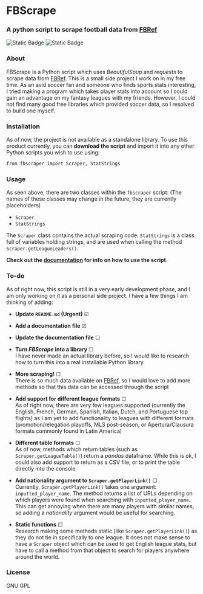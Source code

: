 # FBScrape
### A python script to scrape football data from [FBRef]

![Static Badge](https://img.shields.io/badge/License-GNU-red) ![Static Badge](https://img.shields.io/badge/Python-yellow)

### About
FBScrape is a Python script which uses *BeautifulSoup* and *requests* to scrape data from [FBRef].
This is a small side project I work on in my free time. As an avid soccer fan and someone who finds sports stats interesting, I tried making a program which takes player stats into account so I could gain an advantage on my fantasy leagues with my friends. However, I could not find many good free libraries which provided soccer data, so I resolved to build one myself.


### Installation
As of now, the project is not available as a standalone library. To use this product currently, you can **download the script** and import it into any other Python scripts you wish to use using:
```sh
from fbscraper import Scraper, StatStrings
```

### Usage
As seen above, there are two classes within the ```fbscraper``` script:
(The names of these classes may change in the future, they are currently placeholders)
- ```Scraper```
- ```StatStrings```

The ```Scraper``` class contains the actual scraping code. ```StatStrings``` is a class full of variables holding strings, and are used when calling the method ```Scraper.getLeagueLeaders()```.

**Check out the [documentation](DOCUMENTATION.md) for info on how to use the script.**

### To-do
As of right now, this script is still in a very early development phase, and I am only working on it as a personal side project. I have a few things I am thinking of adding:

- **Update ```README.md``` (Urgent)** ☑
- **Add a documentation file** ☑
- **Update the documentation file** ☐

- **Turn *FBScrape* into a library** ☐\
I have never made an actual library before, so I would like to research how to turn this into a real installable Python library.

- **More scraping!** ☐\
There is so much data available on [FBRef], so I would love to add more methods so that this data can be accessed through the script

- **Add support for different league formats** ☐\
As of right now, there are very few leagues supported (currently the English, French, German, Spanish, Italian, Dutch, and Portuguese top flights) as I am yet to add functionality to leagues with different formats (promotion/relegation playoffs, MLS post-season, or Apertura/Clausura formats commonly found in Latin America)

- **Different table formats** ☐\
As of now, methods which return tables (such as ```Scraper.getLeagueTable()```) return a *pandas* dataframe. While this is ok, I could also add support to return as a CSV file, or to print the table directly into the console

- **Add nationality argument to ```Scraper.getPlayerLink()```** ☐\
Currently, ```Scraper.getPlayerLink()``` takes one argument: ```inputted_player_name```. The method returns a list of URLs depending on which players were found when searching with ```inputted_player_name```. This can get annoying when there are many players with similar names, so adding a *nationality* argument would be useful for searching.

- **Static functions** ☐\
Research making some methods static (like ```Scraper.getPlayerLink()```) as they do not tie in specifically to one league. It does not make sense to have a ```Scraper``` object which can be used to get English league stats, but have to call a method from that object to search for players anywhere around the world.

### License
GNU GPL

[FBRef]: <https://fbref.com>
